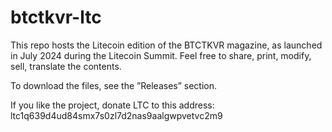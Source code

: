 # btctkvr-ltc
This repo hosts the Litecoin edition of the BTCTKVR magazine, as launched in July 2024 during the Litecoin Summit. Feel free to share, print, modify, sell, translate the contents.

To download the files, see the ”Releases” section.

If you like the project, donate LTC to this address: ltc1q639d4ud84smx7s0zl7d2nas9aalgwpvetvc2m9
